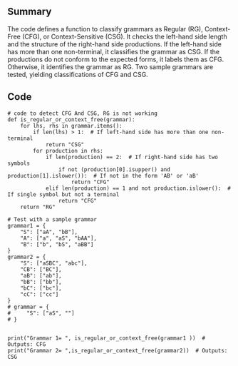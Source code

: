 ## Summary

The code defines a function to classify grammars as Regular (RG), Context-Free (CFG), or Context-Sensitive (CSG). It checks the left-hand side length and the structure of the right-hand side productions. If the left-hand side has more than one non-terminal, it classifies the grammar as CSG. If the productions do not conform to the expected forms, it labels them as CFG. Otherwise, it identifies the grammar as RG. Two sample grammars are tested, yielding classifications of CFG and CSG.

## Code

```
# code to detect CFG And CSG, RG is not working
def is_regular_or_context_free(grammar):
    for lhs, rhs in grammar.items():
        if len(lhs) > 1:  # If left-hand side has more than one non-terminal
            return "CSG"
        for production in rhs:
            if len(production) == 2:  # If right-hand side has two symbols
                if not (production[0].isupper() and production[1].islower()):  # If not in the form 'AB' or 'aB'
                    return "CFG"
            elif len(production) == 1 and not production.islower():  # If single symbol but not a terminal
                return "CFG"
    return "RG"

# Test with a sample grammar
grammar1 = {
    "S": ["aA", "bB"],
    "A": ["a", "aS", "bAA"],
    "B": ["b", "bS", "aBB"]
}
grammar2 = {
    "S": ["aSBC", "abc"],
    "CB": ["BC"],
    "aB": ["ab"],
    "bB": ["bb"],
    "bC": ["bc"],
    "cC": ["cc"]
}
# grammar = {
#     "S": ["aS", ""]
# }


print("Grammar 1= ", is_regular_or_context_free(grammar1 ))  # Outputs: CFG
print("Grammar 2= ",is_regular_or_context_free(grammar2))  # Outputs: CSG
```

